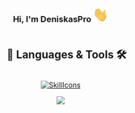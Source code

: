 <h3 align="center"> Hi, I'm DeniskasPro  <img src="https://raw.githubusercontent.com/danielcshn/danielcshn/master/icons/wave.gif" width="30" height="30"></h3>

<div id="user-content-toc">
  <ul align="center">
    <summary><h2 style="display: inline-block">  📖 Languages & Tools 🛠</h2></summary>
  </ul>
</div> 

<div align="center">

[![SkillIcons](https://skillicons.dev/icons?i=vscode,js,ts,html,css,nodejs,py,sass,tailwind,vue,mongodb,figma,ps,ai,blender,arduino&theme=light&perline=8)](https://skillicons.dev)

</div>

<div align="center">
  
<img src="https://github.com/Anmol-Baranwal/Cool-GIFs-For-GitHub/assets/74038190/7d484dc9-68a9-4ee6-a767-aea59035c12d.gif">

</div>
